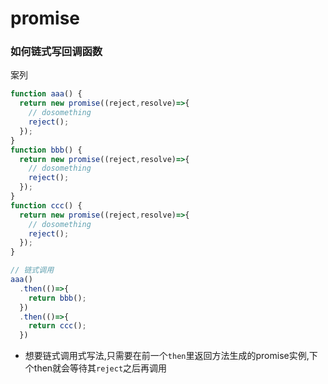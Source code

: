 # promise

### 如何链式写回调函数

案列

```js
function aaa() {
  return new promise((reject,resolve)=>{
    // dosomething
    reject();
  });
}
function bbb() {
  return new promise((reject,resolve)=>{
    // dosomething
    reject();
  });
}
function ccc() {
  return new promise((reject,resolve)=>{
    // dosomething
    reject();
  });
}

// 链式调用
aaa()
  .then(()=>{
    return bbb();
  })
  .then(()=>{
    return ccc();
  })

```

* 想要链式调用式写法,只需要在前一个`then`里返回方法生成的promise实例,下个then就会等待其`reject`之后再调用